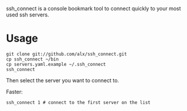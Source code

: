 ssh_connect is a console bookmark tool to connect quickly to your most
used ssh servers.

# Usage

    git clone git://github.com/alx/ssh_connect.git
    cp ssh_connect ~/bin
    cp servers.yaml.example ~/.ssh_connect
    ssh_connect

Then select the server you want to connect to.

Faster:

    ssh_connect 1 # connect to the first server on the list
